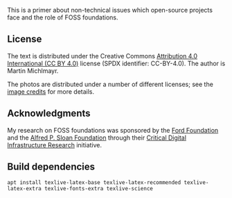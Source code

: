 
This is a primer about non-technical issues which open-source projects face and the role of FOSS foundations.

## License

The text is distributed under the Creative Commons [Attribution 4.0 International (CC BY 4.0)](https://creativecommons.org/licenses/by/4.0/) license (SPDX identifier: CC-BY-4.0).  The author is Martin Michlmayr.

The photos are distributed under a number of different licenses; see the [image credits](chapters/appendix/images.tex) for more details.

## Acknowledgments

My research on FOSS foundations was sponsored by the [Ford Foundation](https://www.fordfoundation.org/) and the [Alfred P. Sloan Foundation](https://sloan.org/) through their [Critical Digital Infrastructure Research](https://www.fordfoundation.org/campaigns/critical-digital-infrastructure-research/) initiative.

## Build dependencies

    apt install texlive-latex-base texlive-latex-recommended texlive-latex-extra texlive-fonts-extra texlive-science

